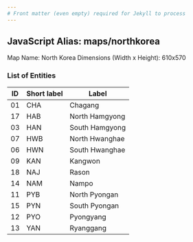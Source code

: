 ```yaml
---
# Front matter (even empty) required for Jekyll to process
---
```


## JavaScript Alias: maps/northkorea

Map Name: North Korea
Dimensions (Width x Height): 610x570





### List of Entities

ID | Short label | Label
---|---|---|
01|CHA|Chagang
17|HAB|North Hamgyong
03|HAN|South Hamgyong
07|HWB|North Hwanghae
06|HWN|South Hwanghae
09|KAN|Kangwon
18|NAJ|Rason  
14|NAM|Nampo 
11|PYB|North Pyongan
15|PYN|South Pyongan
12|PYO|Pyongyang 
13|YAN|Ryanggang